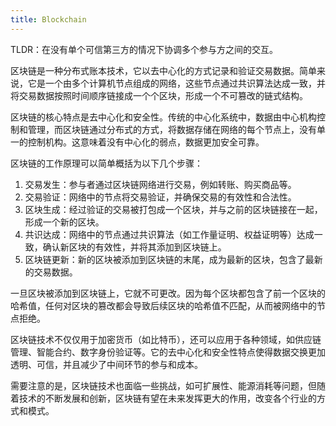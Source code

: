 ```yaml
---
title: Blockchain
---
```


TLDR：在没有单个可信第三方的情况下协调多个参与方之间的交互。

区块链是一种分布式账本技术，它以去中心化的方式记录和验证交易数据。简单来说，它是一个由多个计算机节点组成的网络，这些节点通过共识算法达成一致，并将交易数据按照时间顺序链接成一个个区块，形成一个不可篡改的链式结构。

区块链的核心特点是去中心化和安全性。传统的中心化系统中，数据由中心机构控制和管理，而区块链通过分布式的方式，将数据存储在网络的每个节点上，没有单一的控制机构。这意味着没有中心化的弱点，数据更加安全可靠。

区块链的工作原理可以简单概括为以下几个步骤：

1. 交易发生：参与者通过区块链网络进行交易，例如转账、购买商品等。
2. 交易验证：网络中的节点将交易验证，并确保交易的有效性和合法性。
3. 区块生成：经过验证的交易被打包成一个区块，并与之前的区块链接在一起，形成一个新的区块。
4. 共识达成：网络中的节点通过共识算法（如工作量证明、权益证明等）达成一致，确认新区块的有效性，并将其添加到区块链上。
5. 区块链更新：新的区块被添加到区块链的末尾，成为最新的区块，包含了最新的交易数据。

一旦区块被添加到区块链上，它就不可更改。因为每个区块都包含了前一个区块的哈希值，任何对区块的篡改都会导致后续区块的哈希值不匹配，从而被网络中的节点拒绝。

区块链技术不仅仅用于加密货币（如比特币），还可以应用于各种领域，如供应链管理、智能合约、数字身份验证等。它的去中心化和安全性特点使得数据交换更加透明、可信，并且减少了中间环节的参与和成本。

需要注意的是，区块链技术也面临一些挑战，如可扩展性、能源消耗等问题，但随着技术的不断发展和创新，区块链有望在未来发挥更大的作用，改变各个行业的方式和模式。
